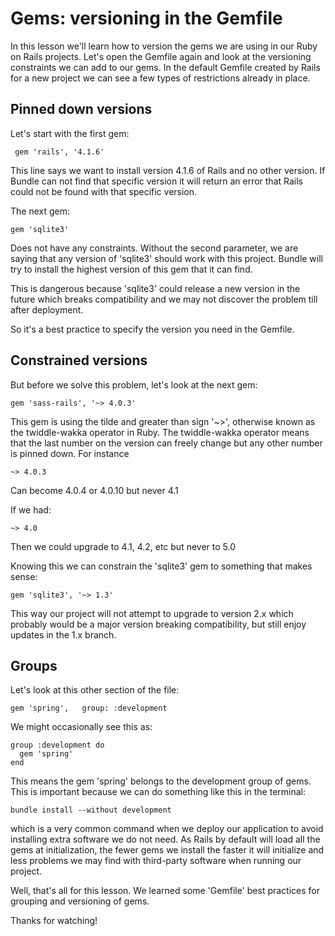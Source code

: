# Gems: versioning in the Gemfile

In this lesson we'll learn how to version the gems we are using in our Ruby on Rails projects.
Let's open the Gemfile again and look at the versioning constraints we can add to our gems.
In the default Gemfile created by Rails for a new project we can see a few types of restrictions already in place.

## Pinned down versions

Let's start with the first gem:
```
 gem 'rails', '4.1.6'
```

This line says we want to install version 4.1.6 of Rails and no other version. If Bundle can not find that specific version it will return an error that Rails could not be found with that specific version.

The next gem:
```
gem 'sqlite3'
```
Does not have any constraints. Without the second parameter, we are saying that any version of 'sqlite3' should work with this project. Bundle will try to install the highest version of this gem that it can find.

This is dangerous because 'sqlite3' could release a new version in the future which breaks compatibility and we may not discover the problem till after deployment.

So it's a best practice to specify the version you need in the Gemfile.


## Constrained versions

But before we solve this problem, let's look at the next gem:
```
gem 'sass-rails', '~> 4.0.3'
```

This gem is using the tilde and greater than sign '~>', otherwise known as the twiddle-wakka operator in Ruby. The twiddle-wakka operator means that the last number on the version can freely change but any other number is pinned down.
For instance
```
~> 4.0.3
```
Can become
 4.0.4 or 4.0.10 but never 4.1

If we had:
```
~> 4.0
```
Then we could upgrade to 4.1, 4.2, etc but never to 5.0

Knowing this we can constrain the 'sqlite3' gem to something that makes sense:
```
gem 'sqlite3', '~> 1.3'
```

This way our project will not attempt to upgrade to version 2.x which probably would be a major version breaking compatibility, but still enjoy updates in the 1.x branch.

## Groups

Let's look at this other section of the file:
```
gem 'spring',   group: :development
```

We might occasionally see this as:
```
group :development do
  gem 'spring'
end
```

This means the gem 'spring' belongs to the development group of gems. This is important because we can do something like this in the terminal:
```
bundle install --without development
```

which is a very common command when we deploy our application to avoid installing extra software we do not need. As Rails by default will load all the gems at initialization, the fewer gems we install the faster it will initialize and less problems we may find with third-party software when running our project.

Well, that's all for this lesson. We learned some 'Gemfile' best practices for grouping and versioning of gems.

Thanks for watching!

